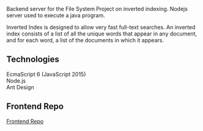 Backend server for the File System Project on inverted indexing. Nodejs server used to execute a java program.

Inverted Index is designed to allow very fast full-text searches. An inverted index consists of a list of all the unique words that appear in any document, and for each word, a list of the documents in which it appears.

## Technologies
EcmaScript 6 (JavaScript 2015) <br />
Node.js <br />
Ant Design <br />

## Frontend Repo 
[Frontend Repo](https://github.com/dsac147/invertedIndex-frontend) <br />
